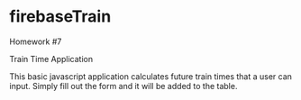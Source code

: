 # firebaseTrain
Homework #7

Train Time Application

This basic javascript application calculates future train times that a user can input.  Simply fill out the form and it will be added to the table.